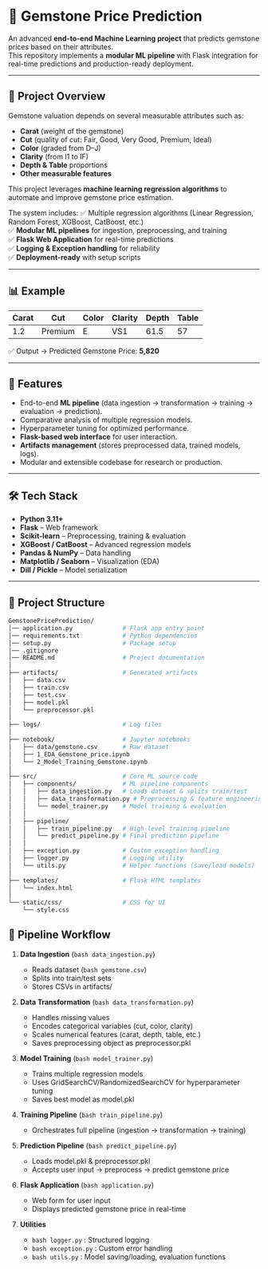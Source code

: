 # 💎 Gemstone Price Prediction

An advanced **end-to-end Machine Learning project** that predicts gemstone prices based on their attributes.  
This repository implements a **modular ML pipeline** with Flask integration for real-time predictions and production-ready deployment.

---

## 📌 Project Overview

Gemstone valuation depends on several measurable attributes such as:

- **Carat** (weight of the gemstone)  
- **Cut** (quality of cut: Fair, Good, Very Good, Premium, Ideal)  
- **Color** (graded from D–J)  
- **Clarity** (from I1 to IF)  
- **Depth & Table** proportions  
- **Other measurable features**

This project leverages **machine learning regression algorithms** to automate and improve gemstone price estimation.  

The system includes:
✅ Multiple regression algorithms (Linear Regression, Random Forest, XGBoost, CatBoost, etc.)  
✅ **Modular ML pipelines** for ingestion, preprocessing, and training  
✅ **Flask Web Application** for real-time predictions  
✅ **Logging & Exception handling** for reliability  
✅ **Deployment-ready** with setup scripts  

---

## 📊 Example

| Carat | Cut     | Color | Clarity | Depth | Table |
|-------|---------|-------|---------|-------|-------|
| 1.2   | Premium | E     | VS1     | 61.5  | 57    |

✅ Output → Predicted Gemstone Price: **5,820**

---

## 🚀 Features

- End-to-end **ML pipeline** (data ingestion → transformation → training → evaluation → prediction).  
- Comparative analysis of multiple regression models.  
- Hyperparameter tuning for optimized performance.  
- **Flask-based web interface** for user interaction.  
- **Artifacts management** (stores preprocessed data, trained models, logs).  
- Modular and extensible codebase for research or production.  

---

## 🛠️ Tech Stack

- **Python 3.11+**  
- **Flask** – Web framework  
- **Scikit-learn** – Preprocessing, training & evaluation  
- **XGBoost / CatBoost** – Advanced regression models  
- **Pandas & NumPy** – Data handling  
- **Matplotlib / Seaborn** – Visualization (EDA)  
- **Dill / Pickle** – Model serialization  

---

## 📂 Project Structure

```bash
GemstonePricePrediction/
│── application.py              # Flask app entry point
│── requirements.txt            # Python dependencies
│── setup.py                    # Package setup
│── .gitignore
│── README.md                   # Project documentation
│
├── artifacts/                  # Generated artifacts
│   ├── data.csv
│   ├── train.csv
│   ├── test.csv
│   ├── model.pkl
│   └── preprocessor.pkl
│
├── logs/                       # Log files
│
├── notebook/                   # Jupyter notebooks
│   ├── data/gemstone.csv       # Raw dataset
│   ├── 1_EDA_Gemstone_price.ipynb
│   └── 2_Model_Training_Gemstone.ipynb
│
├── src/                        # Core ML source code
│   ├── components/             # ML pipeline components
│   │   ├── data_ingestion.py   # Loads dataset & splits train/test
│   │   ├── data_transformation.py # Preprocessing & feature engineering
│   │   └── model_trainer.py    # Model training & evaluation
│   │
│   ├── pipeline/
│   │   ├── train_pipeline.py   # High-level training pipeline
│   │   └── predict_pipeline.py # Final prediction pipeline
│   │
│   ├── exception.py            # Custom exception handling
│   ├── logger.py               # Logging utility
│   └── utils.py                # Helper functions (save/load models)
│
├── templates/                  # Flask HTML templates
│   └── index.html
│
└── static/css/                 # CSS for UI
    └── style.css
```

## 🧩 Pipeline Workflow

1. **Data Ingestion** (```bash data_ingestion.py```)         
   - Reads dataset (```bash gemstone.csv```)          
   - Splits into train/test sets               
   - Stores CSVs in artifacts/             

2. **Data Transformation** (```bash data_transformation.py```)
   - Handles missing values
   - Encodes categorical variables (cut, color, clarity)
   - Scales numerical features (carat, depth, table, etc.)
   - Saves preprocessing object as preprocessor.pkl

3. **Model Training** (```bash model_trainer.py```)
   - Trains multiple regression models
   - Uses GridSearchCV/RandomizedSearchCV for hyperparameter tuning
   - Saves best model as model.pkl

4. **Training Pipeline** (```bash train_pipeline.py```)
   - Orchestrates full pipeline (ingestion → transformation → training)

5. **Prediction Pipeline** (```bash predict_pipeline.py```)
   - Loads model.pkl & preprocessor.pkl
   - Accepts user input → preprocess → predict gemstone price

6. **Flask Application** (```bash application.py```)
   - Web form for user input
   - Displays predicted gemstone price in real-time

7. **Utilities**
   - ```bash logger.py``` : Structured logging
   - ```bash exception.py``` : Custom error handling
   - ```bash utils.py``` : Model saving/loading, evaluation functions

